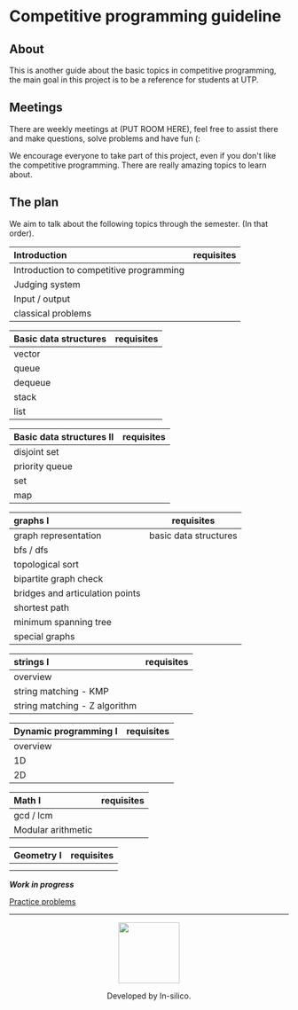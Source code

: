 # Competitive programming guideline


## About
This is another guide about the basic topics in competitive programming,
the main goal in this project is to be a reference for students at UTP.

## Meetings
There are weekly meetings at (PUT ROOM HERE), feel free to assist there
and make questions, solve problems and have fun (:

We encourage everyone to take part of this project, 
even if you don't like the competitive programming. 
There are really amazing topics to learn about.

## The plan
We aim to talk about the following topics through the semester. (In that order).

Introduction | requisites | 
:-- | :--: | 
Introduction to competitive programming ||
Judging system ||
Input / output ||
classical problems ||


Basic data structures | requisites | 
:-- | :--: | 
vector ||
queue ||
dequeue ||
stack ||
list ||

Basic data structures II | requisites |
:-- | :--: | 
disjoint set ||
priority queue ||
set ||
map ||


graphs I | requisites | 
:-- | :--: | 
graph representation | basic data structures |
bfs / dfs ||
topological sort ||
bipartite graph check ||
bridges and articulation points||
shortest path ||
minimum spanning tree ||
special graphs ||

strings I | requisites | 
:-- | :--: | 
overview ||
string matching - KMP||
string matching - Z algorithm ||

Dynamic programming I | requisites | 
:-- | :--: | 
overview ||
1D ||
2D ||

Math I | requisites | 
:-- | :--: | 
gcd / lcm ||
Modular arithmetic ||

Geometry I | requisites | 
:-- | :--: | 
||
 ||


**_Work in progress_**

[Practice problems](https://github.com/in-silico/cp-guideline/blob/master/Problems.md)

____
<a href="//github.com/in-silico" target="_blank"><p align="center"><img src="https://cloud.githubusercontent.com/assets/14989202/11768037/94347c26-a18e-11e5-84ad-a8554c9fe75d.png" width=110px></img></p></a>

<p align="center">Developed by In-silico.</p>
